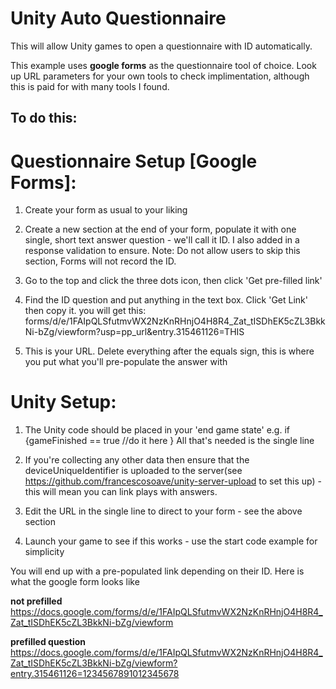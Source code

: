 # Unity Auto Questionnaire
This will allow Unity games to open a questionnaire with ID automatically.

This example uses **google forms** as the questionnaire tool of choice. Look up URL parameters for your own tools to check implimentation, although this is paid for with many tools I found.



## To do this:

# Questionnaire Setup [Google Forms]:

1. Create your form as usual to your liking

2. Create a new section at the end of your form, populate it with one single, short text answer question - we'll call it ID. 
   I also added in a response validation to ensure.
   Note: Do not allow users to skip this section, Forms will not record the ID.

3. Go to the top and click the three dots icon, then click 'Get pre-filled link'

4. Find the ID question and put anything in the text box. Click 'Get Link' then copy it. you will get this:
   forms/d/e/1FAIpQLSfutmvWX2NzKnRHnjO4H8R4_Zat_tISDhEK5cZL3BkkNi-bZg/viewform?usp=pp_url&entry.315461126=THIS
   
5. This is your URL. Delete everything after the equals sign, this is where you put what you'll pre-populate the answer with




# Unity Setup:


1. The Unity code should be placed in your 'end game state' e.g. 
      if {gameFinished == true
           //do it here
            }
   All that's needed is the single line
         
2. If you're collecting any other data then ensure that the deviceUniqueIdentifier is uploaded to the server(see https://github.com/francescosoave/unity-server-upload to set this up) - this will mean you can link plays with answers.

3. Edit the URL in the single line to direct to your form - see the above section

4. Launch your game to see if this works - use the start code example for simplicity

You will end up with a pre-populated link depending on their ID. Here is what the google form looks like

**not prefilled**
https://docs.google.com/forms/d/e/1FAIpQLSfutmvWX2NzKnRHnjO4H8R4_Zat_tISDhEK5cZL3BkkNi-bZg/viewform

**prefilled question**
https://docs.google.com/forms/d/e/1FAIpQLSfutmvWX2NzKnRHnjO4H8R4_Zat_tISDhEK5cZL3BkkNi-bZg/viewform?entry.315461126=1234567891012345678
